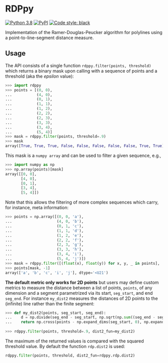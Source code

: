 # RDPpy

[![Python 3.8](https://img.shields.io/badge/python-3.8-blue.svg)](https://www.python.org/downloads/release/python-380/)
[![PyPI](https://img.shields.io/pypi/v/rdppy)](https://pypi.org/project/rdppy/)
[![Code style: black](https://img.shields.io/badge/code%20style-black-000000.svg)](https://github.com/psf/black)

Implementation of the Ramer-Douglas-Peucker algorithm for polylines using a point-to-line-segment distance measure.

## Usage
The API consists of a single function `rdppy.filter(points, threshold)` which returns a binary mask upon calling with a sequence of points and a threshold (aka the _epsilon_ value):
```python
>>> import rdppy
>>> points = [(0, 0),
...           (4, 0),
...           (0, 1),
...           (1, 1),
...           (1, 2),
...           (2, 2),
...           (2, 3),
...           (3, 3),
...           (3, 4),
...           (5, 4)]
>>> mask = rdppy.filter(points, threshold=.9)
>>> mask
array([True, True, True, False, False, False, False, False, True, True])
```
This mask is a `numpy array` and can be used to filter a given sequence, e.g.,
```python
>>> import numpy as np
>>> np.array(points)[mask]
array([[0, 0],
       [4, 0],
       [0, 1],
       [3, 4],
       [5, 4]])
```
Note that this allows the filtering of more complex sequences which carry, for instance, meta information:
```python
>>> points = np.array([(0, 0, 'a'),
...                    (4, 0, 'b'),
...                    (0, 1, 'c'),
...                    (1, 1, 'd'),
...                    (1, 2, 'e'),
...                    (2, 2, 'f'),
...                    (2, 3, 'g'),
...                    (3, 3, 'h'),
...                    (3, 4, 'i'),
...                    (5, 4, 'j')])
>>> mask = rdppy.filter([(float(x), float(y)) for x, y, _ in points], .9)
>>> points[mask, -1]
array(['a', 'b', 'c', 'i', 'j'], dtype='<U21')
```
**The default metric only works for 2D points** but users may define custom metrics to measure the distance between a list of points, `points`, of any dimension and a segment parametrized via its start, `seg_start`, and end `seg_end`. For instance `my_dist2` measures the distances of 2D points to the (infinite) line rather than the finite segment:
```python
>>> def my_dist2(points, seg_start, seg_end):
...    d = np.divide(seg_end - seg_start, np.sqrt(np.sum((seg_end - seg_start) ** 2)))
...    return np.cross(points - np.expand_dims(seg_start, 0), np.expand_dims(d, 0)) ** 2
    
>>> rdppy.filter(points, threshold=.9, dist2_fun=my_dist2)
```
The maximum of the returned values is compared with the squared threshold value. By default the function `rdp.dist2` is used:
```python
rdppy.filter(points, threshold, dist2_fun=rdppy.rdp.dist2)
```